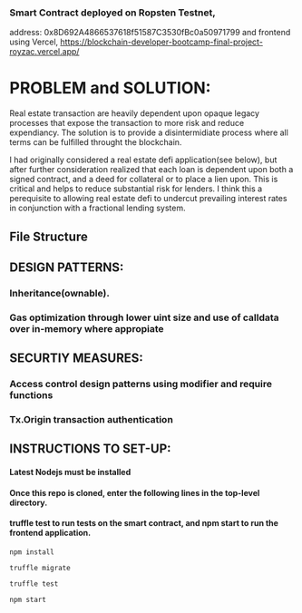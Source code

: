 ### Smart Contract deployed on Ropsten Testnet, 
address: 0x8D692A4866537618f51587C3530fBc0a50971799 and frontend using Vercel, 
https://blockchain-developer-bootcamp-final-project-royzac.vercel.app/

# PROBLEM and SOLUTION:

Real estate transaction are heavily dependent upon opaque legacy processes that expose the transaction to more risk and reduce expendiancy.
The solution is to provide a disintermidiate process where all terms can be fulfilled throught the blockchain.

I had originally considered a real estate defi application(see below), but after further consideration realized that each loan is dependent upon 
both a signed contract, and a deed for collateral or to place a lien upon. This is critical and helps to reduce substantial risk for lenders. I think this a perequisite to allowing real estate defi to undercut prevailing interest rates in conjunction with a fractional lending system.


## File Structure



## DESIGN PATTERNS:

### Inheritance(ownable).
### Gas optimization through lower uint size and use of calldata over in-memory where appropiate




## SECURTIY MEASURES:

### Access control design patterns using modifier and require functions
### Tx.Origin transaction authentication




## INSTRUCTIONS TO SET-UP:


#### Latest Nodejs must be installed
#### Once this repo is cloned, enter the following lines in the top-level directory.
#### truffle test to run tests on the smart contract, and npm start to run the frontend application.

``` 
npm install

truffle migrate

truffle test

npm start

```
